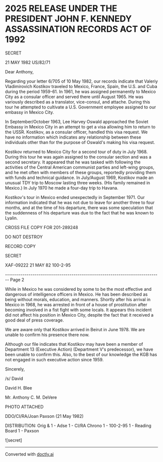 # 2025 RELEASE UNDER THE PRESIDENT JOHN F. KENNEDY ASSASSINATION RECORDS ACT OF 1992

SECRET

21 MAY
1982
US/82/71

Dear Anthony,

Regarding your letter 6/705 of 10 May 1982, our records indicate that Valeriy Vladimirovich Kostikov traveled to Mexico, France, Spain, the U.S. and Cuba during the period 1959-61. In 1961, he was assigned permanently to Mexico City as a consular officer and served there until August 1965. He was variously described as a translator, vice-consul, and attache. During this tour he attempted to cultivate a U.S. Government employee assigned to our embassy in Mexico City.

In September/October 1963, Lee Harvey Oswald approached the Soviet Embassy in Mexico City in an attempt to get a visa allowing him to return to the USSR. Kostikov, as a consular officer, handled this visa request. We have no information which indicates any relationship between these individuals other than for the purpose of Oswald's making his visa request.

Kostikov returned to Mexico City for a second tour of duty in July 1968. During this tour he was again assigned to the consular section and was a second secretary. It appeared that he was tasked with following the activities of the Central American communist parties and left-wing groups, and he met often with members of these groups, reportedly providing them with funds and technical guidance. In July/August 1969, Kostikov made an unusual TDY trip to Moscow lasting three weeks. (His family remained in Mexico.) In July 1970 he made a four-day trip to Havana.

Kostikov's tour in Mexico ended unexpectedly in September 1971. Our information indicated that he was not due to leave for another three to four months, and at the time of his departure, there was some speculation that the suddenness of his departure was due to the fact that he was known to Lyalin.

CROSS FILE COPY FOR
201-289248

DO NOT DESTROY

RECORD COPY

SECRET

XAF-09222
21 MAY 82
100-2-95


-------------------------------------------------------------------------------- Page 2

While in Mexico he was considered by some to be the most effective and dangerous of intelligence officers in Mexico. He has been described as being without morals, education, and manners. Shortly after his arrival in Mexico in 1968, he was arrested in front of a house of prostitution after becoming involved in a fist fight with some locals. It appears this incident did not affect his position in Mexico City, despite the fact that it received a good deal of press coverage.

We are aware only that Kostikov arrived in Beirut in June 1978. We are unable to confirm his presence there now.

Although our file indicates that Kostikov may have been a member of Department 13 (Executive Action) (Department V's predecessor), we have been unable to confirm this. Also, to the best of our knowledge the KGB has not engaged in such executive action since 1959.

Sincerely,

/s/ David

David H. Blee

Mr. Anthony C. M. DeVere

PHOTO ATTACHED

DDO/CI/RA/Joan Paxson (21 May 1982)

DISTRIBUTION:
Orig & 1 - Adse
1 - CI/RA Chrono
1 - 100-2-95
1 - Reading Board
1 - Paxson

![secret]


---
Converted with [doctly.ai](https://doctly.ai)